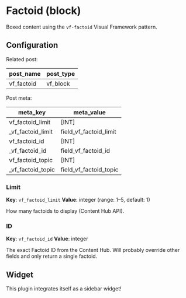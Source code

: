# Factoid (block)

Boxed content using the `vf-factoid` Visual Framework pattern.

## Configuration

Related post:

| post_name | post_type |
| --------- | --------- |
| vf_factoid | vf_block |

Post meta:

| meta_key | meta_value |
| -------- | ---------- |
| vf_factoid_limit | [INT] |
| \_vf_factoid_limit | field_vf_factoid_limit |
| vf_factoid_id | [INT] |
| \_vf_factoid_id | field_vf_factoid_id |
| vf_factoid_topic | [INT] |
| \_vf_factoid_topic | field_vf_factoid_topic |

### Limit

**Key**: `vf_factoid_limit`
**Value**: integer (range: 1–5, default: 1)

How many factoids to display (Content Hub API).

### ID

**Key**: `vf_factoid_id`
**Value**: integer

The exact Factoid ID from the Content Hub. Will probably override other fields and only return a single factoid.

## Widget

This plugin integrates itself as a sidebar widget!
